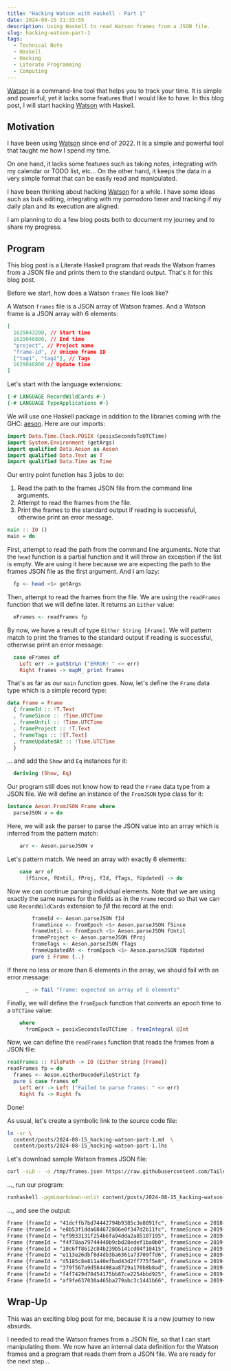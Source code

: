 ```yaml
---
title: "Hacking Watson with Haskell - Part 1"
date: 2024-08-15 21:33:55
description: Using Haskell to read Watson frames from a JSON file.
slug: hacking-watson-part-1
tags:
  - Technical Note
  - Haskell
  - Hacking
  - Literate Programming
  - Computing
---
```


[Watson] is a command-line tool that helps you to track your time. It is simple
and powerful, yet it lacks some features that I would like to have. In this blog
post, I will start hacking [Watson] with Haskell.

<!--more-->

## Motivation

I have been using [Watson] since end of 2022. It is a simple and powerful tool
that taught me how I spend my time.

On one hand, it lacks some features such as taking notes, integrating with my
calendar or TODO list, etc... On the other hand, it keeps the data in a very
simple format that can be easily read and manipulated.

I have been thinking about hacking [Watson] for a while. I have some ideas such
as bulk editing, integrating with my pomodoro timer and tracking if my daily
plan and its execution are aligned.

I am planning to do a few blog posts both to document my journey and to share my
progress.

## Program

This blog post is a Literate Haskell program that reads the Watson frames from a
JSON file and prints them to the standard output. That's it for this blog post.

Before we start, how does a Watson `frames` file look like?

A Watson `frames` file is a JSON array of Watson frames. And a Watson frame is a
JSON array with 6 elements:

```json
[
  1629043200, // Start time
  1629046800, // End time
  "project", // Project name
  "frame-id", // Unique frame ID
  ["tag1", "tag2"], // Tags
  1629046800 // Update time
]
```

Let's start with the language extensions:

```haskell
{-# LANGUAGE RecordWildCards #-}
{-# LANGUAGE TypeApplications #-}
```

We will use one Haskell package in addition to the libraries coming with the
GHC: [aeson]. Here are our imports:

```haskell
import Data.Time.Clock.POSIX (posixSecondsToUTCTime)
import System.Environment (getArgs)
import qualified Data.Aeson as Aeson
import qualified Data.Text as T
import qualified Data.Time as Time
```

Our entry point function has 3 jobs to do:

1. Read the path to the frames JSON file from the command line arguments.
2. Attempt to read the frames from the file.
3. Print the frames to the standard output if reading is successful, otherwise
   print an error message.

```haskell
main :: IO ()
main = do
```

First, attempt to read the path from the command line arguments. Note that the
`head` function is a partial function and it will throw an exception if the list
is empty. We are using it here because we are expecting the path to the frames
JSON file as the first argument. And I am lazy:

```haskell
  fp <- head <$> getArgs
```

Then, attempt to read the frames from the file. We are using the `readFrames`
function that we will define later. It returns an `Either` value:

```haskell
  eFrames <- readFrames fp
```

By now, we have a result of type `Either String [Frame]`. We will pattern match
to print the frames to the standard output if reading is successful, otherwise
print an error message:

```haskell
  case eFrames of
    Left err -> putStrLn ("ERROR! " <> err)
    Right frames -> mapM_ print frames
```

That's as far as our `main` function goes. Now, let's define the `Frame` data
type which is a simple record type:

```haskell
data Frame = Frame
  { frameId :: !T.Text
  , frameSince :: !Time.UTCTime
  , frameUntil :: !Time.UTCTime
  , frameProject :: !T.Text
  , frameTags :: ![T.Text]
  , frameUpdatedAt :: !Time.UTCTime
  }
```

... and add the `Show` and `Eq` instances for it:

```haskell
  deriving (Show, Eq)
```

Our program still does not know how to read the `Frame` data type from a JSON
file. We will define an instance of the `FromJSON` type class for it:

```haskell
instance Aeson.FromJSON Frame where
  parseJSON v = do
```

Here, we will ask the parser to parse the JSON value into an array which is
inferred from the pattern match:

```haskell
    arr <- Aeson.parseJSON v
```

Let's pattern match. We need an array with exactly 6 elements:

```haskell
    case arr of
      [fSince, fUntil, fProj, fId, fTags, fUpdated] -> do
```

Now we can continue parsing individual elements. Note that we are using exactly
the same names for the fields as in the `Frame` record so that we can use
`RecordWildCards` extension to _fill_ the record at the end:

```haskell
        frameId <- Aeson.parseJSON fId
        frameSince <- fromEpoch <$> Aeson.parseJSON fSince
        frameUntil <- fromEpoch <$> Aeson.parseJSON fUntil
        frameProject <- Aeson.parseJSON fProj
        frameTags <- Aeson.parseJSON fTags
        frameUpdatedAt <- fromEpoch <$> Aeson.parseJSON fUpdated
        pure $ Frame {..}
```

If there no less or more than 6 elements in the array, we should fail with an
error message:

```haskell
      _ -> fail "Frame: expected an array of 6 elements"
```

Finally, we will define the `fromEpoch` function that converts an epoch time to
a `UTCTime` value:

```haskell
    where
      fromEpoch = posixSecondsToUTCTime . fromIntegral @Int
```

Now, we can define the `readFrames` function that reads the frames from a JSON
file:

```haskell
readFrames :: FilePath -> IO (Either String [Frame])
readFrames fp = do
  frames <- Aeson.eitherDecodeFileStrict fp
  pure $ case frames of
    Left err -> Left ("Failed to parse frames: " <> err)
    Right fs -> Right fs

```

Done!

As usual, let's create a symbolic link to the source code file:

```sh
ln -sr \
  content/posts/2024-08-15_hacking-watson-part-1.md  \
  content/posts/2024-08-15_hacking-watson-part-1.lhs
```

Let's download sample Watson frames JSON file:

```sh
curl -sLD - -o /tmp/frames.json https://raw.githubusercontent.com/TailorDev/Watson/master/tests/resources/autocompletion/frames
```

..., run our program:

```sh
runhaskell -pgmLmarkdown-unlit content/posts/2024-08-15_hacking-watson-part-1.lhs /tmp/frames.json
```

..., and see the output:

```txt
Frame {frameId = "41dcffb7bd74442794b9385c3e8891fc", frameSince = 2018-10-16 09:46:15 UTC, frameUntil = 2018-10-16 10:27:29 UTC, frameProject = "project1", frameTags = ["tag1"], frameUpdatedAt = 2018-10-16 10:27:29 UTC}
Frame {frameId = "e8b53f1dda684672806e0f347d2b11fc", frameSince = 2019-01-04 07:56:31 UTC, frameUntil = 2019-01-04 08:10:27 UTC, frameProject = "project2", frameTags = ["tag2"], frameUpdatedAt = 2019-01-04 08:10:27 UTC}
Frame {frameId = "ef9933131f254b6fa94dda2a85107195", frameSince = 2019-02-13 13:39:59 UTC, frameUntil = 2019-02-13 14:30:00 UTC, frameProject = "project1", frameTags = ["tag1"], frameUpdatedAt = 2019-02-13 14:51:33 UTC}
Frame {frameId = "f4f78aa79744440b9cbd28edef1ba0b0", frameSince = 2019-02-14 13:20:00 UTC, frameUntil = 2019-02-14 13:48:37 UTC, frameProject = "project3-A", frameTags = ["tag2"], frameUpdatedAt = 2019-02-14 13:48:37 UTC}
Frame {frameId = "10c6ff8612c84b239b5141cd04f10415", frameSince = 2019-02-22 10:00:00 UTC, frameUntil = 2019-02-22 10:34:02 UTC, frameProject = "project3-A", frameTags = ["tag2"], frameUpdatedAt = 2019-02-22 10:34:02 UTC}
Frame {frameId = "e113e26dbf8d4db3ba6361a73709ffd6", frameSince = 2019-03-07 10:20:00 UTC, frameUntil = 2019-03-07 11:06:08 UTC, frameProject = "project1", frameTags = ["tag2"], frameUpdatedAt = 2019-03-07 11:06:08 UTC}
Frame {frameId = "d5185c8e811a40efbad43d2ff775f5e8", frameSince = 2019-03-13 15:12:46 UTC, frameUntil = 2019-03-13 15:50:00 UTC, frameProject = "project2", frameTags = ["tag2"], frameUpdatedAt = 2019-03-14 07:50:48 UTC}
Frame {frameId = "379f567a9d584498aa8729a170b8b8ad", frameSince = 2019-03-25 09:45:14 UTC, frameUntil = 2019-03-25 10:28:55 UTC, frameProject = "project3-B", frameTags = ["tag2"], frameUpdatedAt = 2019-03-25 10:28:55 UTC}
Frame {frameId = "f4f7429d70454175bb87ce2254bbd925", frameSince = 2019-04-12 06:30:00 UTC, frameUntil = 2019-04-12 07:00:00 UTC, frameProject = "project4", frameTags = ["tag3"], frameUpdatedAt = 2019-04-12 10:00:10 UTC}
Frame {frameId = "af9fe637030a465ba279abc3c1441b66", frameSince = 2019-04-30 09:09:29 UTC, frameUntil = 2019-04-30 09:30:25 UTC, frameProject = "project3-B", frameTags = ["tag3"], frameUpdatedAt = 2019-04-30 09:30:26 UTC}
```

## Wrap-Up

This was an exciting blog post for me, because it is a new journey to new
absurds.

I needed to read the Watson frames from a JSON file, so that I can start
manipulating them. We now have an internal data definition for the Watson frames
and a program that reads them from a JSON file. We are ready for the next
step...

<!-- REFERENCES -->

[Watson]: http://tailordev.github.io/Watson/
[aeson]: https://hackage.haskell.org/package/aeson
